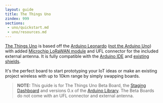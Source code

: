 ```yaml
---
layout: guide
title: The Things Uno
zindex: 999
sections:
 - uno/quickstart.md
 - uno/resources.md
---
```


<a href="https://shop.thethingsnetwork.com/index.php/product/the-things-uno/" target="_blank">The Things Uno</a> is based off the [Arduino Leonardo](https://www.arduino.cc/en/Guide/ArduinoLeonardoMicro) ([not the Arduino Uno](https://www.arduino.cc/en/Guide/ArduinoLeonardoMicro#toc9)) with added [Microchip LoRaWAN module](http://www.microchip.com/design-centers/wireless-connectivity/embedded-wireless/lora-technology) and UFL connector for the included external antenna. It is fully compatible with the [Arduino IDE](https://www.arduino.cc/en/Main/Software) and [existing shields](http://shieldlist.org/).

It's the perfect board to start prototyping your IoT ideas or make an existing project wireless with up to 10km range by simply swapping boards.

> **NOTE:** This guide is for The Things Uno Beta Board, the [Staging Dashboard](https://staging.thethingsnetwork.org/) and versions 0.x of the [Arduino Library](https://github.com/thethingsnetwork/arduino-library). The Beta Boards do not come with an UFL connector and external antenna.